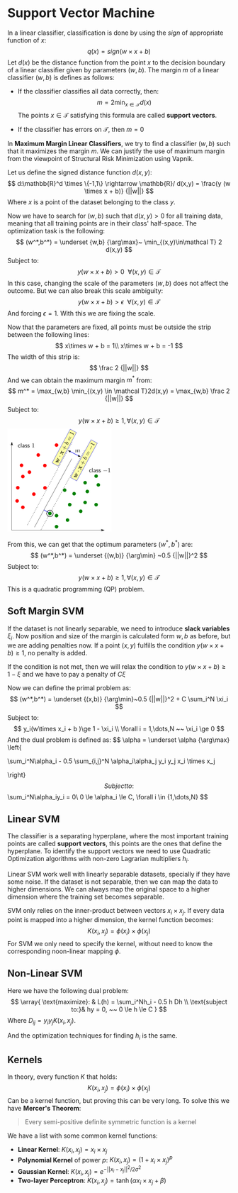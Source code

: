 # Support Vector Machine

In a linear classifier, classification is done by using the $sign$ of appropriate function of $x$:
$$
q(x) = sign( w \times x + b)
$$
Let $d(x)$ be the distance function from the point $x$ to the decision boundary of a linear classifier given by parameters $(w,b)$. The margin $m$ of a linear classifier $(w,b)$ is defines as follows:

- If the classifier classifies all data correctly, then:
  $$
  m = 2 \min_{x\in\mathcal T}d(x)
  $$
  The points $x\in \mathcal T$ satisfying this formula are called **support vectors**.

- If the classifier has errors on $\mathcal T$, then $m = 0$

In **Maximum Margin Linear Classifiers**, we try to find a classifier $(w,b)$ such that it maximizes the margin $m$. We can justify the use of maximum margin from the viewpoint of Structural Risk Minimization using Vapnik.

Let us define the signed distance function $d(x,y)$:
$$
d:\mathbb{R}^d \times \{-1,1\} \rightarrow \mathbb{R}/  d(x,y) = \frac{y (w \times x + b)} {||w||}
$$
 Where $x$ is a point of the dataset belonging to the class $y$.

Now we have to search for $(w,b)$ such that $d(x,y) > 0$ for all training data, meaning that all training points are in their class' half-space. The optimization task is the following:
$$
(w^*,b^*) = \underset {w,b} {\arg\max}~ \min_{(x,y)\in\mathcal T} 2 d(x,y)
$$
Subject to:
$$
y(w\times x + b) > 0 ~~\forall(x,y) \in \mathcal T
$$
In this case, changing the scale of the parameters $(w,b)$ does not affect the outcome. But we can also break this scale ambiguity:
$$
y(w\times x + b) > \epsilon ~~\forall(x,y) \in \mathcal T
$$
And forcing $\epsilon = 1$. With this we are fixing the scale.

Now that the parameters are fixed, all points must be outside the strip between the following lines:
$$
x\times w + b = 1\\
x\times w + b = -1
$$
The width of this strip is:
$$
\frac 2 {||w||}
$$
And we can obtain the maximum margin $m^*$ from:
$$
m^* = \max_{w,b} \min_{(x,y) \in \mathcal T}2d(x,y) = \max_{w,b} \frac 2 {||w||}
$$
Subject to:
$$
y(w\times x + b) \ge 1,\forall(x,y) \in \mathcal T
$$
<img src="Resources/07 - Support Vector Machine/image-20201117155623101.png" alt="image-20201117155623101" style="zoom:50%;" />

From this, we can get that the optimum parameters $(w^*,b^*)$ are:
$$
(w^*,b^*) = \underset {(w,b)} {\arg\min} ~0.5 {||w||}^2
$$
Subject to:
$$
y(w\times x + b) \ge 1,\forall(x,y) \in \mathcal T
$$
This is a quadratic programming (QP) problem.

## Soft Margin SVM

If the dataset is not linearly separable, we need to introduce **slack variables** $\xi_i$. Now position and size of the margin is calculated form $w,b$ as before, but we are adding penalties now. If a point $(x,y)$ fulfills the condition $y(w\times x + b )\ge 1$, no penalty is added. 

If the condition is not met, then we will relax the condition to $y(w\times x + b )\ge 1 - \xi$ and we have to pay a penalty of $C \xi$

Now we can define the primal problem as:
$$
(w^*,b^*) = \underset {(x,b)} {\arg\min}~0.5 {||w||}^2 + C \sum_i^N \xi_i
$$
Subject to:
$$
y_i(w\times x_i + b )\ge 1 - \xi_i
\\
\forall i = 1,\dots,N ~~ \xi_i \ge 0
$$
And the dual problem is defined as:
$$
\alpha = \underset \alpha {\arg\max} \left\{

\sum_i^N\alpha_i - 0.5 \sum_{i,j}^N \alpha_i\alpha_j y_i y_j x_i \times x_j

\right\}
$$
Subject to:
$$
\sum_i^N\alpha_iy_i = 0\\
0 \le \alpha_i \le C, \forall i \in \{1,\dots,N\}
$$

## Linear SVM

The classifier is a separating hyperplane, where the most important training points are called **support vectors**, this points are the ones that define the hyperplane. To identify the support vectors we need to use Quadratic Optimization algorithms with non-zero Lagrarian multipliers $h_i$.

Linear SVM work well with linearly separable datasets, specially if they have some noise. If the dataset is not separable, then we can map the data to higher dimensions. We can always map the original space to a higher dimension where the training set becomes separable.

SVM only relies on the inner-product between vectors $x_i\times x_j$. If every data point is mapped into a higher dimension, the kernel function becomes:
$$
K(x_i,x_j) = \phi(x_i)\times \phi(x_j)
$$
For SVM we only need to specify the kernel, without need to know the corresponding noon-linear mapping $\phi$.

## Non-Linear SVM

Here we have the following dual problem:
$$
\array{
\text{maximize}: & L(h) = \sum_i^Nh_i - 0.5 h Dh \\
\text{subject to:}& hy = 0, ~~ 0 \le h \le C
}
$$
Where $D_{ij} = y_iy_jK(x_i,x_j)$.

And the optimization techniques for finding $h_i$ is the same.

## Kernels

In theory, every function $K$ that holds:
$$
K(x_i,x_j) = \phi(x_i)\times \phi(x_j)
$$
Can be a kernel function, but proving this can be very long. To solve this we have **Mercer's Theorem**:

> Every semi-positive definite symmetric function is a kernel

We have a list with some common kernel functions:

- **Linear Kernel**: $K(x_i,x_j) =  x_i \times x_j$
- **Polynomial Kernel** of power $p$: $K(x_i,x_j) = (1 + x_i \times x_j )^p$
- **Gaussian Kernel**: $K(x_i,x_j) = e^{-{||x_i-x_j||}^2 / 2\sigma^2}$
- **Two-layer Perceptron**: $K(x_i,x_j) = \tanh(\alpha x_i \times x_j + \beta)$